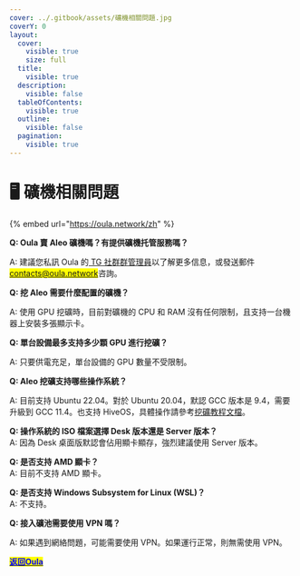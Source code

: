 ```yaml
---
cover: ../.gitbook/assets/礦機相關問題.jpg
coverY: 0
layout:
  cover:
    visible: true
    size: full
  title:
    visible: true
  description:
    visible: false
  tableOfContents:
    visible: true
  outline:
    visible: false
  pagination:
    visible: true
---
```


# 🖥️ 礦機相關問題

{% embed url="https://oula.network/zh" %}

**Q: Oula 賣 Aleo 礦機嗎？有提供礦機托管服務嗎？**

A: 建議您私訊 Oula 的[ TG 社群群管理員](https://t.me/oulacommunity)以了解更多信息，或發送郵件<mark style="color:blue;">contacts@oula.network</mark>咨詢。



**Q: 挖 Aleo 需要什麼配置的礦機？**

A: 使用 GPU 挖礦時，目前對礦機的 CPU 和 RAM 沒有任何限制，且支持一台機器上安裝多張顯示卡。



**Q: 單台設備最多支持多少顆 GPU 進行挖礦？**

A: 只要供電充足，單台設備的 GPU 數量不受限制。



**Q: Aleo 挖礦支持哪些操作系統？**

A: 目前支持 Ubuntu 22.04。對於 Ubuntu 20.04，默認 GCC 版本是 9.4，需要升級到 GCC 11.4。也支持 HiveOS，具體操作請參考[挖礦教程文檔](../kai-shi-wa-kuang/publish-your-docs-1.md)。



**Q: 操作系統的 ISO 檔案選擇 Desk 版本還是 Server 版本？**\
A: 因為 Desk 桌面版默認會佔用顯卡顯存，強烈建議使用 Server 版本。



**Q: 是否支持 AMD 顯卡？**\
A: 目前不支持 AMD 顯卡。



**Q: 是否支持 Windows Subsystem for Linux (WSL)？**\
A: 不支持。



**Q: 接入礦池需要使用 VPN 嗎？**

A: 如果遇到網絡問題，可能需要使用 VPN。如果運行正常，則無需使用 VPN。





[<mark style="color:blue;">**返回Oula**</mark>](https://oula.network/zh/login)
